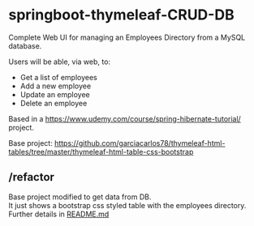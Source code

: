 # springboot-thymeleaf-CRUD-DB
Complete Web UI for managing an Employees Directory from a MySQL database.    

Users will be able, via web, to:
- Get a list of employees
- Add a new employee
- Update an employee
- Delete an employee

Based in a https://www.udemy.com/course/spring-hibernate-tutorial/ project.  

Base project: https://github.com/garciacarlos78/thymeleaf-html-tables/tree/master/thymeleaf-html-table-css-bootstrap

## /refactor
Base project modified to get data from DB.  
It just shows a bootstrap css styled table with the employees directory.    
Further details in [README.md](/springboot-thymeleaf-CRUD-DB-Refactor/README.md)
